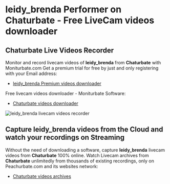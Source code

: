 # leidy_brenda Performer on Chaturbate - Free LiveCam videos downloader

## Chaturbate Live Videos Recorder

Monitor and record livecam videos of **leidy_brenda** from **Chaturbate** with Moniturbate.com
Get a premium trial for free by just and only registering with your Email address:
* [leidy_brenda Premium videos downloader](https://moniturbate.com/request-demo-licence-key.html)

Free livecam videos downloader - Moniturbate Software:
* [Chaturbate videos downloader](https://moniturbate.com/moniturbate-download-software.html)

![leidy_brenda livecam videos recorder](https://peachurnet.com/templates/moniturbate-software.png)


## Capture leidy_brenda videos from the Cloud and watch your recordings on Streaming

Without the need of downloading a software, capture **leidy_brenda** livecam videos from **Chaturbate** 100% online.
Watch Livecam archives from **Chaturbate** unlimitedly from thousands of existing recordings, only on Peachurbate.com and its websites network:
* [Chaturbate videos archives](https://peachurnet.com/)